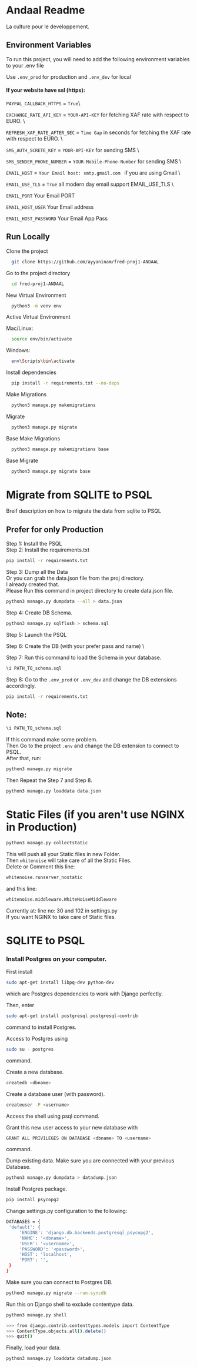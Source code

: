 
# Andaal Readme

La culture pour le developpement.

## Environment Variables

To run this project, you will need to add the following environment variables to your .env file

Use `.env_prod` for production and `.env_dev` for local

#### If your website have ssl (https):

`PAYPAL_CALLBACK_HTTPS` = `True`\

`EXCHANGE_RATE_API_KEY` = `YOUR-API-KEY` for fetching XAF rate with respect to EURO. \

`REFRESH_XAF_RATE_AFTER_SEC` = `Time Gap` in seconds for fetching the XAF rate with respect to EURO. \

`SMS_AUTH_SCRETE_KEY` = `YOUR-API-KEY` for sending SMS \

`SMS_SENDER_PHONE_NUMBER` = `YOUR-Mobile-Phone-Number` for sending SMS \

`EMAIL_HOST` = `Your Email host: smtp.gmail.com ` if you are using Gmail \

`EMAIL_USE_TLS` = `True` all modern day email support EMAIL_USE_TLS \

`EMAIL_PORT` Your Email PORT

`EMAIL_HOST_USER` Your Email address

`EMAIL_HOST_PASSWORD` Your Email App Pass 

## Run Locally

Clone the project

```bash
  git clone https://github.com/ayyaninam/fred-proj1-ANDAAL
```

Go to the project directory

```bash
  cd fred-proj1-ANDAAL
```

New Virtual Environment

```bash
  python3 -m venv env
```

Active Virtual Environment 


Mac/Linux:

```bash
  source env/bin/activate
```

Windows:

```bash
  env\Scripts\bin\activate
```

Install dependencies

```bash
  pip install -r requirements.txt --no-deps
```

Make Migrations

```bash
  python3 manage.py makemigrations
```

Migrate

```bash
  python3 manage.py migrate
```


Base Make Migrations

```bash
  python3 manage.py makemigrations base
```

Base Migrate

```bash
  python3 manage.py migrate base
```



# Migrate from SQLITE to PSQL

Breif description on how to migrate the data from sqlite to PSQL

## Prefer for only Production

Step 1: Install the PSQL \
Step 2: Install the requirements.txt

```bash
pip install -r requirements.txt
```
Step 3: Dump all the Data \
Or you can grab the data.json file from the proj directory. \
I already created that.\
Please Run this command in project directory to create data.json file.

```bash
python3 manage.py dumpdata --all > data.json
```

Step 4: Create DB Schema.

```bash
python3 manage.py sqlflush > schema.sql
```

Step 5: Launch the PSQL

Step 6: Create the DB (with your prefer pass and name) \

Step 7: Run this command to load the Schema in your database.

```bash
\i PATH_TO_schema.sql
```

Step 8: Go to the ``.env_prod`` or ```.env_dev``` and change the DB extensions accordingly. 

```bash
pip install -r requirements.txt
```


## Note:
```bash
\i PATH_TO_schema.sql
```
If this command make some problem.\
Then Go to the project ```.env``` and change the DB extension to connect to PSQL.\
After that, run:
```bash
python3 manage.py migrate
```
Then Repeat the Step 7 and Step 8.

```bash
python3 manage.py loaddata data.json
```

# Static Files (if you aren't use NGINX in Production)

```bash
python3 manage.py collectstatic
```

This will push all your Static files in new Folder.\
Then ```whitenoise``` will take care of all the Static Files.\
Delete or Comment this line:
```bash 
whitenoise.runserver_nostatic
```
and this line:
```bash
whitenoise.middleware.WhiteNoiseMiddleware
```
Currently at: line no: 30 and 102 in settings.py\
If you want NGINX to take care of Static files.


# SQLITE to PSQL

### Install Postgres on your computer.

First install 

```bash
sudo apt-get install libpq-dev python-dev
``` 
which are Postgres dependencies to work with Django perfectly.

Then, enter 

``` bash
sudo apt-get install postgresql postgresql-contrib
```

command to install Postgres.

Access to Postgres using 

``` bash
sudo su - postgres
```

 command.

Create a new database. 

```bash
createdb <dbname>
``` 


Create a database user (with password). 
```bash
createuser -P <username>
```


Access the shell using psql command.

Grant this new user access to your new database with 
```bash
GRANT ALL PRIVILEGES ON DATABASE <dbname> TO <username>
```
command.

Dump existing data. Make sure you are connected with your previous Database.

```bash
python3 manage.py dumpdata > datadump.json
```

Install Postgres package. 
```bash
pip install psycopg2
```

Change settings.py configuration to the following:
```bash
DATABASES = {
 'default': {
     'ENGINE': 'django.db.backends.postgresql_psycopg2',
     'NAME': '<dbname>',
     'USER': '<username>',
     'PASSWORD': '<password>',
     'HOST': 'localhost',
     'PORT': '',  
 }
}
```

Make sure you can connect to Postgres DB. 
```bash
python3 manage.py migrate --run-syncdb
```

Run this on Django shell to exclude contentype data.
```bash
python3 manage.py shell
```
```bash
>>> from django.contrib.contenttypes.models import ContentType
>>> ContentType.objects.all().delete()
>>> quit()
```

Finally, load your data. 
```bash
python3 manage.py loaddata datadump.json
```